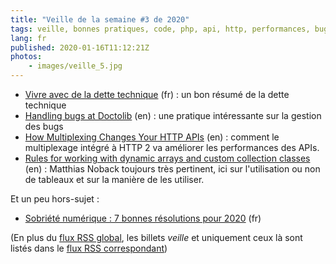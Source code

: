 ```yaml
---
title: "Veille de la semaine #3 de 2020"
tags: veille, bonnes pratiques, code, php, api, http, performances, bug, dette technique
lang: fr
published: 2020-01-16T11:12:21Z
photos:
    - images/veille_5.jpg
---
```

* [Vivre avec de la dette technique](https://medium.com/inside-app/vivre-avec-de-la-dette-technique-5791c1ab5e55#developpement) (fr)&nbsp;: un bon résumé de la dette technique
* [Handling bugs at Doctolib](https://medium.com/doctolib/handling-bugs-at-doctolib-847d54fd1990) (en)&nbsp;: une pratique intéressante sur la gestion des bugs
* [How Multiplexing Changes Your HTTP APIs](https://www.mnot.net/blog/2019/10/13/h2_api_multiplexing) (en)&nbsp;: comment le multiplexage intégré à HTTP 2 va améliorer les performances des APIs.
* [Rules for working with dynamic arrays and custom collection classes](https://matthiasnoback.nl/2020/01/rules-for-working-with-arrays-and-custom-collection-classes-in-php/) (en)&nbsp;: Matthias Noback toujours très pertinent, ici sur l'utilisation ou non de tableaux et sur la manière de les utiliser.

Et un peu hors-sujet&nbsp;:

* [Sobriété numérique : 7 bonnes résolutions pour 2020](https://www.greenit.fr/2020/01/07/sobriete-numerique-7-bonnes-resolutions-pour-2020/) (fr)

(En plus du [flux RSS global](/rss.xml), les billets *veille*
et uniquement ceux là sont listés dans le [flux RSS correspondant](/rss/veille.xml))
